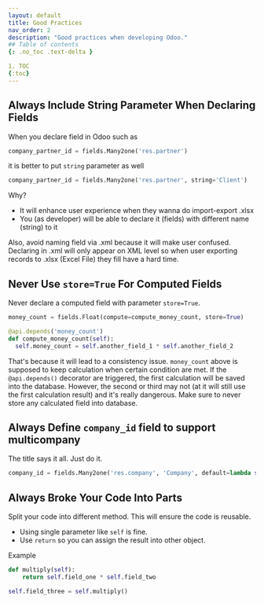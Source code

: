 ```yaml
---
layout: default
title: Good Practices
nav_order: 2
description: "Good practices when developing Odoo."
## Table of contents
{: .no_toc .text-delta }

1. TOC
{:toc}
---
```


## Always Include String Parameter When Declaring Fields
When you declare field in Odoo such as

```python
company_partner_id = fields.Many2one('res.partner')
```

it is better to put `string` parameter as well
```python
company_partner_id = fields.Many2one('res.partner', string='Client')
```
Why?
- It will enhance user experience when they wanna do import-export .xlsx
- You (as developer) will be able to declare it (fields) with different name (string) to it

Also, avoid naming field via .xml because it will make user confused. Declaring in .xml will only appear on XML level so when user exporting records to .xlsx (Excel File) they fill have a hard time.

## Never Use `store=True` For Computed Fields
Never declare a computed field with parameter `store=True`.

```python
money_count = fields.Float(compute=compute_money_count, store=True)

@api.depends('money_count')
def compute_money_count(self):
  self.money_count = self.another_field_1 * self.another_field_2
```

That's because it will lead to a consistency issue. `money_count` above is supposed to keep calculation when certain condition are met. If the `@api.depends()` decorator are triggered, the first calculation will be saved into the database. However, the second or third may not (at it will still use the first calculation result) and it's really dangerous. Make sure to never store any calculated field into database.

## Always Define `company_id` field to support multicompany
The title says it all. Just do it.
```python
company_id = fields.Many2one('res.company', 'Company', default=lambda self: self.env.company)
```

## Always Broke Your Code Into Parts
Split your code into different method. This will ensure the code is reusable.
- Using single parameter like `self` is fine.
- Use `return` so you can assign the result into other object.
  
Example
```python
def multiply(self):
    return self.field_one * self.field_two

self.field_three = self.multiply()
```

